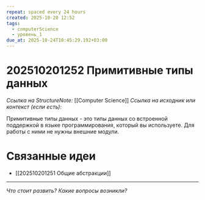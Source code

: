 ```yaml
---
repeat: spaced every 24 hours
created: 2025-10-20 12:52
tags:
  - computerScience
  - уровень_1
due_at: 2025-10-24T10:45:29.192+03:00
---
```

# 202510201252 Примитивные типы данных

*Ссылка на StructureNote:* [[Computer Science]]
*Ссылка на исходник или контекст (если есть):*

Примитивные типы данных - это типы данных со встроенной поддержкой в языке программирования, который вы используете. Для работы с ними не нужны внешние модули.

# Связанные идеи

- [[202510201251 Общие абстракции]]

---

*Что стоит развить? Какие вопросы возникли?*
